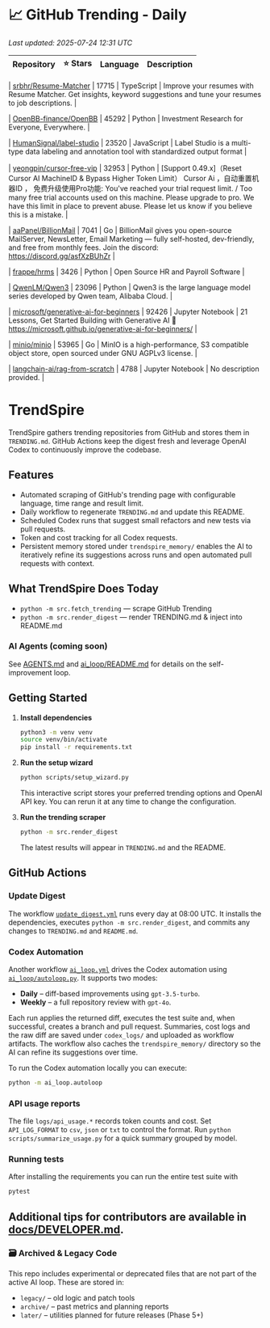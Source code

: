 <!-- TRENDING_START -->
# 📈 GitHub Trending - Daily

_Last updated: 2025-07-24 12:31 UTC_

| Repository | ⭐ Stars | Language | Description |
|------------|--------:|----------|-------------|

| [srbhr/Resume-Matcher](https://github.com/srbhr/Resume-Matcher) | 17715 | TypeScript | Improve your resumes with Resume Matcher. Get insights, keyword suggestions and tune your resumes to job descriptions. |

| [OpenBB-finance/OpenBB](https://github.com/OpenBB-finance/OpenBB) | 45292 | Python | Investment Research for Everyone, Everywhere. |

| [HumanSignal/label-studio](https://github.com/HumanSignal/label-studio) | 23520 | JavaScript | Label Studio is a multi-type data labeling and annotation tool with standardized output format |

| [yeongpin/cursor-free-vip](https://github.com/yeongpin/cursor-free-vip) | 32953 | Python | [Support 0.49.x]（Reset Cursor AI MachineID & Bypass Higher Token Limit） Cursor Ai ，自动重置机器ID ， 免费升级使用Pro功能: You've reached your trial request limit. / Too many free trial accounts used on this machine. Please upgrade to pro. We have this limit in place to prevent abuse. Please let us know if you believe this is a mistake. |

| [aaPanel/BillionMail](https://github.com/aaPanel/BillionMail) | 7041 | Go | BillionMail gives you open-source MailServer, NewsLetter, Email Marketing — fully self-hosted, dev-friendly, and free from monthly fees. Join the discord: https://discord.gg/asfXzBUhZr |

| [frappe/hrms](https://github.com/frappe/hrms) | 3426 | Python | Open Source HR and Payroll Software |

| [QwenLM/Qwen3](https://github.com/QwenLM/Qwen3) | 23096 | Python | Qwen3 is the large language model series developed by Qwen team, Alibaba Cloud. |

| [microsoft/generative-ai-for-beginners](https://github.com/microsoft/generative-ai-for-beginners) | 92426 | Jupyter Notebook | 21 Lessons, Get Started Building with Generative AI 🔗 https://microsoft.github.io/generative-ai-for-beginners/ |

| [minio/minio](https://github.com/minio/minio) | 53965 | Go | MinIO is a high-performance, S3 compatible object store, open sourced under GNU AGPLv3 license. |

| [langchain-ai/rag-from-scratch](https://github.com/langchain-ai/rag-from-scratch) | 4788 | Jupyter Notebook | No description provided. |
<!-- TRENDING_END -->

# TrendSpire

TrendSpire gathers trending repositories from GitHub and stores them in `TRENDING.md`. GitHub Actions keep the digest fresh and leverage OpenAI Codex to continuously improve the codebase.

## Features

- Automated scraping of GitHub's trending page with configurable language, time range and result limit.
- Daily workflow to regenerate `TRENDING.md` and update this README.
- Scheduled Codex runs that suggest small refactors and new tests via pull requests.
- Token and cost tracking for all Codex requests.
- Persistent memory stored under `trendspire_memory/` enables the AI to
  iteratively refine its suggestions across runs and open automated pull
  requests with context.

## What TrendSpire Does Today

- `python -m src.fetch_trending` — scrape GitHub Trending
- `python -m src.render_digest` — render TRENDING.md & inject into README.md

### AI Agents (coming soon)
See [AGENTS.md](./AGENTS.md) and [ai_loop/README.md](./ai_loop/README.md) for details on the self-improvement loop.

## Getting Started

1. **Install dependencies**
   ```bash
   python3 -m venv venv
   source venv/bin/activate
   pip install -r requirements.txt
   ```

2. **Run the setup wizard**
   ```bash
   python scripts/setup_wizard.py
   ```
   This interactive script stores your preferred trending options and OpenAI API key.
   You can rerun it at any time to change the configuration.

3. **Run the trending scraper**
   ```bash
   python -m src.render_digest
   ```
   The latest results will appear in `TRENDING.md` and the README.


## GitHub Actions

### Update Digest

The workflow [`update_digest.yml`](.github/workflows/update_digest.yml) runs every day at 08:00 UTC. It installs the dependencies, executes `python -m src.render_digest`, and commits any changes to `TRENDING.md` and `README.md`.

### Codex Automation

Another workflow [`ai_loop.yml`](.github/workflows/ai_loop.yml) drives the Codex automation using [`ai_loop/autoloop.py`](ai_loop/autoloop.py). It supports two modes:

- **Daily** – diff-based improvements using `gpt-3.5-turbo`.
- **Weekly** – a full repository review with `gpt-4o`.

Each run applies the returned diff, executes the test suite and, when successful, creates a branch and pull request. Summaries, cost logs and the raw diff are saved under `codex_logs/` and uploaded as workflow artifacts. The workflow also caches the `trendspire_memory/` directory so the AI can refine its suggestions over time.

To run the Codex automation locally you can execute:

```bash
python -m ai_loop.autoloop
```

### API usage reports

The file `logs/api_usage.*` records token counts and cost. Set `API_LOG_FORMAT`
to `csv`, `json` or `txt` to control the format. Run `python
scripts/summarize_usage.py` for a quick summary grouped by model.

### Running tests

After installing the requirements you can run the entire test suite with

```bash
pytest
```

Additional tips for contributors are available in
[docs/DEVELOPER.md](docs/DEVELOPER.md).
---

### 🗃 Archived & Legacy Code

This repo includes experimental or deprecated files that are not part of the active AI loop. These are stored in:

- `legacy/` – old logic and patch tools
- `archive/` – past metrics and planning reports
- `later/` – utilities planned for future releases (Phase 5+)
